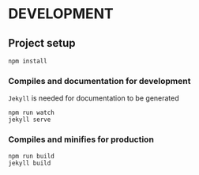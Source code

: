 # DEVELOPMENT

## Project setup
```
npm install
```

### Compiles and documentation for development

`Jekyll` is needed for documentation to be generated
```
npm run watch
jekyll serve
```

### Compiles and minifies for production
```
npm run build
jekyll build
```